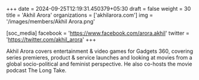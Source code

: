 +++
date = 2024-09-25T12:19:31.450379+05:30
draft = false
weight = 30
title = 'Akhil Arora'
organizations = ['akhilarora.com']
img = '/images/members/Akhil Arora.png'

[soc_media]
facebook = 'https://www.facebook.com/arora.akhil'
twitter = 'https://twitter.com/akhil_arora'
+++

Akhil Arora covers entertainment & video games for Gadgets 360, covering series premieres, product & service launches and looking at movies from a global socio-political and feminist perspective. He also co-hosts the movie podcast The Long Take.
